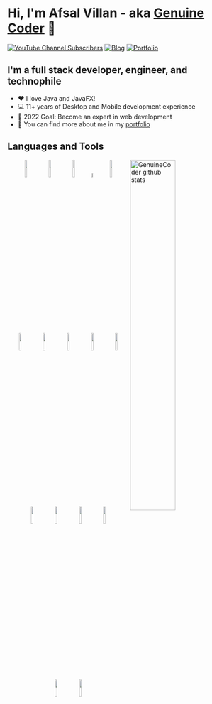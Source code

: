 # Hi, I'm Afsal Villan - aka [Genuine Coder][youtube] 👋 


[![YouTube Channel Subscribers](https://img.shields.io/youtube/channel/subscribers/UCCXbhmjID-T2I0KfuDPbi6A?logo=youtube&logoColor=red&style=for-the-badge)][youtube]
[![Blog](https://img.shields.io/website?label=genuinecoder.com&style=for-the-badge&url=https%3A%2F%2Fgenuinecoder.com)](https://genuinecoder.com)
[![Portfolio](https://img.shields.io/website?label=afsalv.com&style=for-the-badge&url=https%3A%2F%2Fafsalv.com)](https://afsalv.com)

## I'm a full stack developer, engineer, and technophile

- :heart: I love Java and JavaFX!
- :computer: 11+ years of Desktop and Mobile development experience
- 🌱 2022 Goal: Become an expert in web development
- :link: You can find more about me in my [portfolio][website]

## Languages and Tools

<p>
  <img width="45%" align="right" alt="GenuineCoder github stats" src="https://github-readme-stats.vercel.app/api?username=afsalashyana&show_icons=true&theme=dracula" />
  <p align="center">
    <img width="10%" src="https://www.vectorlogo.zone/logos/java/java-ar21.svg">
    <img width="10%" src="https://www.vectorlogo.zone/logos/android/android-ar21.svg">
    <img width="10%" src="https://www.vectorlogo.zone/logos/javascript/javascript-ar21.svg">  
    <img width="5%" src="https://afsalv.com/static/cplusplus-original.svg">
    <img width="10%" src="https://www.vectorlogo.zone/logos/w3_html5/w3_html5-ar21.svg">
    <br/>
    <img width="10%" src="https://www.vectorlogo.zone/logos/mongodb/mongodb-ar21.svg">
    <img width="10%" src="https://www.vectorlogo.zone/logos/mysql/mysql-ar21.svg">  
    <img width="10%" src="https://www.vectorlogo.zone/logos/postgresql/postgresql-ar21.svg"> 
    <img width="10%" src="https://www.vectorlogo.zone/logos/springio/springio-ar21.svg">
    <img width="10%" src="https://www.vectorlogo.zone/logos/apache_tomcat/apache_tomcat-ar21.svg">
    <img width="10%" src="https://www.vectorlogo.zone/logos/elastic/elastic-ar21.svg">
    <img width="10%" src="https://www.vectorlogo.zone/logos/tailwindcss/tailwindcss-ar21.svg">
    <img width="10%" src="https://www.vectorlogo.zone/logos/git-scm/git-scm-ar21.svg">  
    <img width="10%" src="https://www.vectorlogo.zone/logos/linux/linux-ar21.svg">
     <br/>
    <img width="10%" src="https://afsalv.com/static/javafx.png">
    <img width="10%" src="https://afsalv.com/static/realm_db.svg">
  </p>
</p>


[website]: https://afsalv.com/
[blog]: https://genuinecoder.com/
[youtube]: https://www.youtube.com/c/GenuineCoder
[instagram]: instagram.com/afsalashyana/
[linkedin]: https://www.linkedin.com/in/muhammedafsalvillan/
